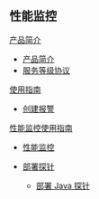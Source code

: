 ## 性能监控

[产品简介]()

* [产品简介](运维工具/性能监控/产品简介/性能监控产品简介.md)  
* [服务等级协议](运维工具/性能监控/产品简介/性能监控服务等级协议（SLA）.md)

[使用指南]()

* [创建报警](运维工具/性能监控/使用指南/创建报警.md)

[性能监控使用指南]()

* [性能监控](运维工具/性能监控/性能监控使用指南/性能监控.md)
* [部署探针]()

  * [部署 Java 探针](运维工具/性能监控/性能监控使用指南/部署探针/部署Java探针.md)
